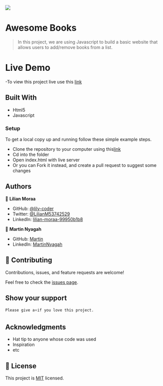 ![](https://img.shields.io/badge/Microverse-blueviolet)

# Awesome Books

> In this project, we are using Javascript to build a basic website that allows users to add/remove books from a list. 

# Live Demo
-To view this project live use this [link](https://lily-coder.github.io/Awesome-books/)

## Built With

- Html5
- Javascript

### Setup
To get a local copy up and running follow these simple example steps.

- Clone the repository to your computer using this[link](https://github.com/menyagah/Awesome-books.git)
- Cd into the folder
- Open index.html with live server
- Or you can Fork it instead, and create a pull request to suggest some changes

## Authors

👤 **Lilian Moraa**

- GitHub: [@lily-coder](https://github.com/lily-coder/lily-coder)
- Twitter: [@LilianM53742529](https://mobile.twitter.com/LilianM53742529)
- LinkedIn: [lilian-moraa-99950b1b8](https://www.linkedin.com/in/lilian-moraa-99950b1b8)

👤 **Martin Nyagah**

- GitHub: [Martin](https://github.com/menyagah)
- LinkedIn: [MartinNyagah](https://www.linkedin.com/in/martin-nyagah-a29b8610b
)

## 🤝 Contributing

Contributions, issues, and feature requests are welcome!

Feel free to check the [issues page](../../issues/).

## Show your support

    Please give a⭐️if you love this project.
## Acknowledgments

- Hat tip to anyone whose code was used
- Inspiration
- etc

## 📝 License

This project is [MIT](./MIT.md) licensed.
